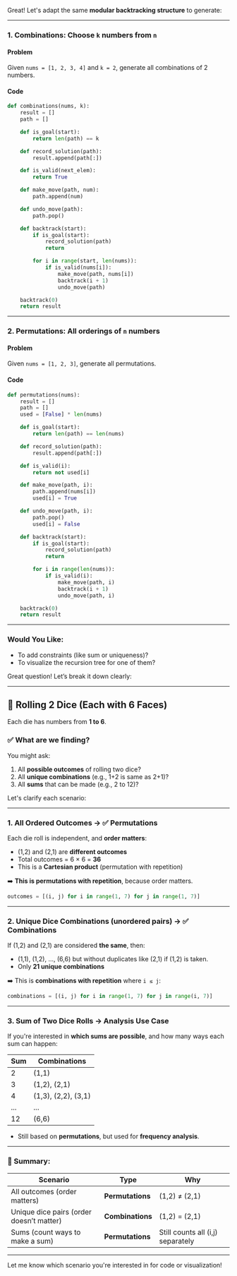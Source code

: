 Great! Let's adapt the same **modular backtracking structure** to generate:

---

### **1. Combinations: Choose `k` numbers from `n`**

#### **Problem**

Given `nums = [1, 2, 3, 4]` and `k = 2`, generate all combinations of 2 numbers.

#### **Code**

```python
def combinations(nums, k):
    result = []
    path = []

    def is_goal(start):
        return len(path) == k

    def record_solution(path):
        result.append(path[:])

    def is_valid(next_elem):
        return True

    def make_move(path, num):
        path.append(num)

    def undo_move(path):
        path.pop()

    def backtrack(start):
        if is_goal(start):
            record_solution(path)
            return

        for i in range(start, len(nums)):
            if is_valid(nums[i]):
                make_move(path, nums[i])
                backtrack(i + 1)
                undo_move(path)

    backtrack(0)
    return result
```

---

### **2. Permutations: All orderings of `n` numbers**

#### **Problem**

Given `nums = [1, 2, 3]`, generate all permutations.

#### **Code**

```python
def permutations(nums):
    result = []
    path = []
    used = [False] * len(nums)

    def is_goal(start):
        return len(path) == len(nums)

    def record_solution(path):
        result.append(path[:])

    def is_valid(i):
        return not used[i]

    def make_move(path, i):
        path.append(nums[i])
        used[i] = True

    def undo_move(path, i):
        path.pop()
        used[i] = False

    def backtrack(start):
        if is_goal(start):
            record_solution(path)
            return

        for i in range(len(nums)):
            if is_valid(i):
                make_move(path, i)
                backtrack(i + 1)
                undo_move(path, i)

    backtrack(0)
    return result
```

---

### Would You Like:

* To add constraints (like sum or uniqueness)?
* To visualize the recursion tree for one of them?


Great question! Let’s break it down clearly:

---

## 🎲 Rolling 2 Dice (Each with 6 Faces)

Each die has numbers from **1 to 6**.

### ✅ What are we finding?

You might ask:

1. All **possible outcomes** of rolling two dice?
2. All **unique combinations** (e.g., 1+2 is same as 2+1)?
3. All **sums** that can be made (e.g., 2 to 12)?

Let's clarify each scenario:

---

### 1. **All Ordered Outcomes** → ✅ **Permutations**

Each die roll is independent, and **order matters**:

* (1,2) and (2,1) are **different outcomes**
* Total outcomes = 6 × 6 = **36**
* This is a **Cartesian product** (permutation with repetition)

➡️ **This is permutations with repetition**, because order matters.

```python
outcomes = [(i, j) for i in range(1, 7) for j in range(1, 7)]
```

---

### 2. **Unique Dice Combinations** (unordered pairs) → ✅ **Combinations**

If (1,2) and (2,1) are considered **the same**, then:

* (1,1), (1,2), ..., (6,6) but without duplicates like (2,1) if (1,2) is taken.
* Only **21 unique combinations**

➡️ This is **combinations with repetition** where `i ≤ j`:

```python
combinations = [(i, j) for i in range(1, 7) for j in range(i, 7)]
```

---

### 3. **Sum of Two Dice Rolls** → Analysis Use Case

If you're interested in **which sums are possible**, and how many ways each sum can happen:

| Sum | Combinations        |
| --- | ------------------- |
| 2   | (1,1)               |
| 3   | (1,2), (2,1)        |
| 4   | (1,3), (2,2), (3,1) |
| ... | ...                 |
| 12  | (6,6)               |

* Still based on **permutations**, but used for **frequency analysis**.

---

### 🧠 Summary:

| Scenario                                 | Type             | Why                               |
| ---------------------------------------- | ---------------- | --------------------------------- |
| All outcomes (order matters)             | **Permutations** | (1,2) ≠ (2,1)                     |
| Unique dice pairs (order doesn’t matter) | **Combinations** | (1,2) = (2,1)                     |
| Sums (count ways to make a sum)          | **Permutations** | Still counts all (i,j) separately |

---

Let me know which scenario you're interested in for code or visualization!
